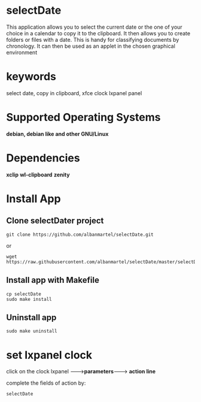 # selectDate

This application allows you to select the current date or the one of your choice in a calendar to copy it to the clipboard. It then allows you to create folders or files with a date. This is handy for classifying documents by chronology.
It can then be used as an applet in the chosen graphical environment

# keywords

select date, copy in clipboard, xfce clock lxpanel panel

# Supported Operating Systems 

__debian, debian like and other GNU/Linux__

# Dependencies

__xclip__ __wl-clipboard__ __zenity__

# Install App

## Clone selectDater project

    git clone https://github.com/albanmartel/selectDate.git
    
or 

    wget https://raw.githubusercontent.com/albanmartel/selectDate/master/selectDate.sh

## Install app with Makefile

    cp selectDate
    sudo make install 

## Uninstall app

    sudo make uninstall

# set lxpanel clock

click on the clock lxpanel --->__parameters__---> __action line__

complete the fields of action by: 

    selectDate
